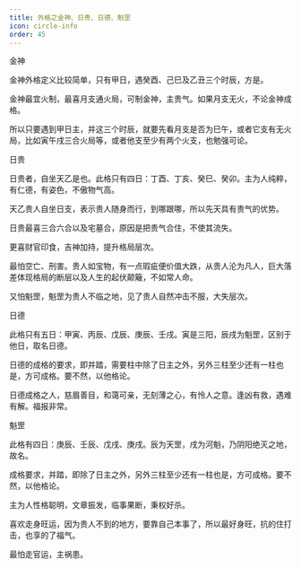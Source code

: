 ```yaml
---
title: 外格之金神、日贵、日德、魁罡
icon: circle-info
order: 45
---
```


金神

金神外格定义比较简单，只有甲日，遇癸酉、己巳及乙丑三个时辰，方是。

金神最宜火制，最喜月支通火局，可制金神，主贵气。如果月支无火，不论金神成格。

所以只要遇到甲日主，并这三个时辰，就要先看月支是否为巳午，或者它支有无火局，比如寅午戌三合火局等，或者他支至少有两个火支，也勉强可论。

日贵

日贵者，自坐天乙是也。此格只有四日：丁酉、丁亥、癸巳、癸卯。主为人纯粹，有仁德，有姿色，不傲物气高。

天乙贵人自坐日支，表示贵人随身而行，到哪跟哪，所以先天具有贵气的优势。

日贵最喜三合六合以及宅墓合，原因是把贵气合住，不使其流失。

更喜财官印食，吉神加持，提升格局层次。

最怕空亡、刑害。贵人如宝物，有一点瑕疵便价值大跌，从贵人沦为凡人，巨大落差体现格局的断层以及人生的起伏颠簸，不如常人命。

又怕魁罡，魁罡为贵人不临之地，见了贵人自然冲击不服，大失层次。

日德

此格只有五日：甲寅、丙辰、戊辰、庚辰、壬戌。寅是三阳，辰戌为魁罡，区别于他日，取名日德。

日德的成格的要求，即并踏，需要柱中除了日主之外，另外三柱至少还有一柱也是，方可成格。要不然，以他格论。

日德成格之人，慈眉善目，和蔼可亲，无刻薄之心，有怜人之意。逢凶有救，遇难有解。福报非常。

魁罡

此格有四日：庚辰、壬辰、戊戌、庚戌。辰为天罡，戌为河魁，乃阴阳绝灭之地，故名。

成格要求，并踏，即除了日主之外，另外三柱至少还有一柱也是，方可成格。要不然，以他格论。

主为人性格聪明，文章振发，临事果断，秉权好杀。

喜欢走身旺运，因为贵人不到的地方，要靠自己本事了，所以最好身旺，抗的住打击，也享的了福气。

最怕走官运，主祸患。

